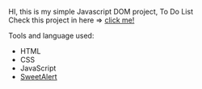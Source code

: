 HI, this is my simple Javascript DOM project, To Do List\
Check this project in here => [click me!](https://wahyu-pranata.github.io/to-do-list/main/)

Tools and language used:
* HTML
* CSS
* JavaScript
* [SweetAlert](https://sweetalert2.github.io/)
